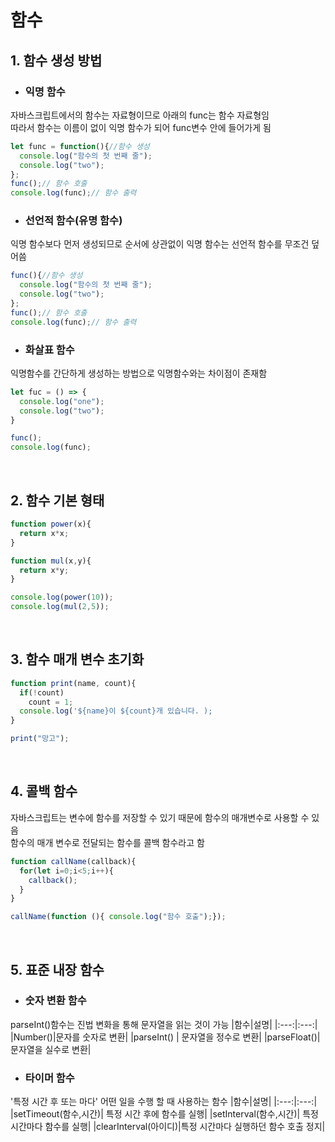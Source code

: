 # 함수
## 1. 함수 생성 방법

- ### 익명 함수
자바스크립트에서의 함수는 자료형이므로 아래의 func는 함수 자료형임<br>
따라서 함수는 이름이 없이 익명 함수가 되어 func변수 안에 들어가게 됨

```javascript
let func = function(){//함수 생성
  console.log("함수의 첫 번째 줄");
  console.log("two");
};
func();// 함수 호출
console.log(func);// 함수 출력
```

- ### 선언적 함수(유명 함수)
익명 함수보다 먼저 생성되므로 순서에 상관없이 익명 함수는 선언적 함수를 무조건 덮어씀
```javascript
func(){//함수 생성
  console.log("함수의 첫 번째 줄");
  console.log("two");
};
func();// 함수 호출
console.log(func);// 함수 출력
```

- ### 화살표 함수
익명함수를 간단하게 생성하는 방법으로 익명함수와는 차이점이 존재함
```javascript
let fuc = () => {
  console.log("one");
  console.log("two");
}

func();
console.log(func);
```
<br>

## 2. 함수 기본 형태

```javascript
function power(x){
  return x*x;
}

function mul(x,y){
  return x*y;
}

console.log(power(10));
console.log(mul(2,5));
```

<br>

## 3. 함수 매개 변수 초기화


```javascript
function print(name, count){
  if(!count)
    count = 1;
  console.log('${name}이 ${count}개 있습니다. );
}

print("망고");
```
<br>

## 4. 콜백 함수

자바스크립트는 변수에 함수를 저장할 수 있기 때문에 함수의 매개변수로 사용할 수 있음<br>
함수의 매개 변수로 전달되는 함수를 콜백 함수라고 함

```javascript
function callName(callback){
  for(let i=0;i<5;i++){
    callback();
  }
}

callName(function (){ console.log("함수 호출");});

```
<br>

## 5. 표준 내장 함수
- ### 숫자 변환 함수
parseInt()함수는 진법 변화을 통해 문자열을 읽는 것이 가능
|함수|설명|
|:---:|:---:|
|Number()|문자를 숫자로 변환|
|parseInt() | 문자열을 정수로 변환|
|parseFloat()|문자열을 실수로 변환|


- ### 타이머 함수
'특정 시간 후 또는 마다' 어떤 일을 수행 할 때 사용하는 함수
|함수|설명|
|:---:|:---:|
|setTimeout(함수,시간)| 특정 시간 후에 함수를 실행|
|setInterval(함수,시간)| 특정 시간마다 함수를 실행|
|clearInterval(아이디)|특정 시간마다 실행하던 함수 호출 정지|







